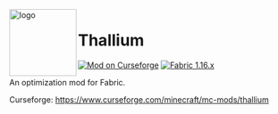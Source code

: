 
<img align="left" alt="logo" width="120" src="https://i.imgur.com/mXy1orp.png">

# Thallium
[![Mod on Curseforge](http://cf.way2muchnoise.eu/full_thallium_downloads.svg?badge_style=for_the_badge)](https://discord.gg/Qp4a2Nj) [![Fabric 1.16.x](https://img.shields.io/badge/Fabric-1.16.1-blue?style=for-the-badge)](https://fabricmc.net/use)

An optimization mod for Fabric.

Curseforge: https://www.curseforge.com/minecraft/mc-mods/thallium
